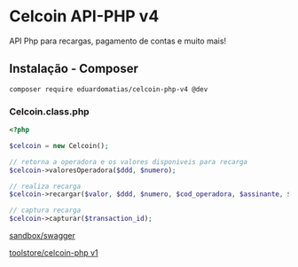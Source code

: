 # Celcoin API-PHP v4
API Php para recargas, pagamento de contas e muito mais!

## Instalação - Composer

```
composer require eduardomatias/celcoin-php-v4 @dev
```

### Celcoin.class.php

```php
<?php

$celcoin = new Celcoin();

// retorna a operadora e os valores disponiveis para recarga
$celcoin->valoresOperadora($ddd, $numero);

// realiza recarga
$celcoin->recargar($valor, $ddd, $numero, $cod_operadora, $assinante, $cpf_cnpj, $capturar = true);

// captura recarga
$celcoin->capturar($transaction_id);

```

[sandbox/swagger](https://sandbox-apicorp.celcoin.com.br/swagger/index.html)

[toolstore/celcoin-php v1](https://github.com/toolstore/celcoin-php)